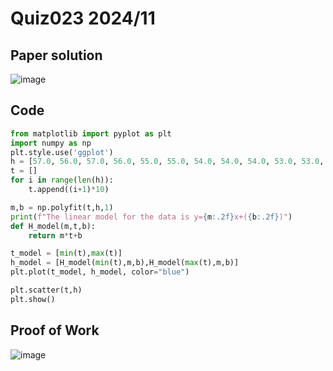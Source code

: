 # Quiz023 2024/11

## Paper solution
![image](https://github.com/user-attachments/assets/56aceca6-847a-4dfe-8a65-537f1031adf4)

## Code
```.py
from matplotlib import pyplot as plt
import numpy as np
plt.style.use('ggplot')
h = [57.0, 56.0, 57.0, 56.0, 55.0, 55.0, 54.0, 54.0, 54.0, 53.0, 53.0, 54.0, 53.0, 53.0, 52.0, 52.0, 51.0, 51.0, 51.0, 50.0, 50.0, 49.0, 50.0, 49.0, 49.0, 48.0, 49.0, 49.0, 48.0, 48.0, 48.0, 49.0]
t = []
for i in range(len(h)):
    t.append((i+1)*10)

m,b = np.polyfit(t,h,1)
print(f"The linear model for the data is y={m:.2f}x+({b:.2f})")
def H_model(m,t,b):
    return m*t+b

t_model = [min(t),max(t)]
h_model = [H_model(min(t),m,b),H_model(max(t),m,b)]
plt.plot(t_model, h_model, color="blue")

plt.scatter(t,h)
plt.show()
```

## Proof of Work
![image](https://github.com/user-attachments/assets/22dfc8b4-5f92-4b72-a443-0f36bea5639a)

